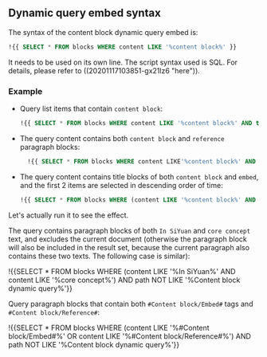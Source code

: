 ## Dynamic query embed syntax

The syntax of the content block dynamic query embed is:

```sql
!{{ SELECT * FROM blocks WHERE content LIKE '%content block%' }}
```

It needs to be used on its own line. The script syntax used is SQL. For details, please refer to ((20201117103851-gx21lz6 "here")).

### Example

* Query list items that contain `content block`:

  ```sql
  !{{ SELECT * FROM blocks WHERE content LIKE '%content block%' AND type = 'NodeListItem' }}
  ```
* The query content contains both `content block` and `reference` paragraph blocks:

  ```sql
    !{{ SELECT * FROM blocks WHERE content LIKE'%content block%' AND content LIKE'%reference%' }}
  ```
* The query content contains title blocks of both `content block` and `embed`, and the first 2 items are selected in descending order of time:

  ```sql
  !{{ SELECT * FROM blocks WHERE (content LIKE '%content block%' AND content LIKE '%embed%') AND type ='NodeHeading' ORDER BY block_id DESC LIMIT 4 }}
  ```

Let's actually run it to see the effect.

The query contains paragraph blocks of both `In SiYuan` and `core concept` text, and excludes the current document (otherwise the paragraph block will also be included in the result set, because the current paragraph also contains these two texts. The following case is similar):

!{{SELECT * FROM blocks WHERE (content LIKE '%In SiYuan%' AND content LIKE '%core concept%') AND path NOT LIKE '%Content block dynamic query%'}}

Query paragraph blocks that contain both `#Content block/Embed#` tags and `#Content block/Reference#`:

!{{SELECT * FROM blocks WHERE (content LIKE '%#Content block/Embed#%' OR content LIKE '%#Content block/Reference#%') AND path NOT LIKE '%Content block dynamic query%'}}
